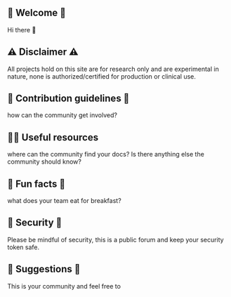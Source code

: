 ## 🙋‍ Welcome 🙋‍
Hi there 👋

## :warning: Disclaimer :warning: ##
All projects hold on this site are for research only and are experimental in nature, none is authorized/certified for production or clinical use.

## 🌈 Contribution guidelines 🌈 
how can the community get involved?

## 👩‍💻 Useful resources 
where can the community find your docs? Is there anything else the community should know?

## 🍿 Fun facts 🍿
what does your team eat for breakfast?

## 👮 Security 👮
Please be mindful of security, this is a public forum and keep your security token safe.

## 🧙 Suggestions 🧙
This is your community and feel free to 

